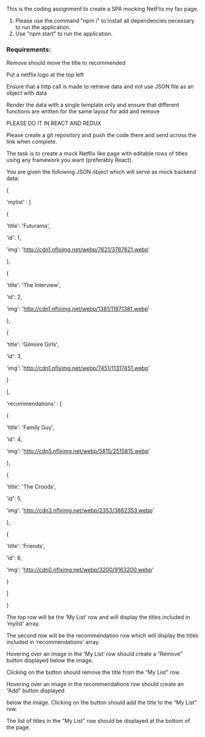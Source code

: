 This is the coding assignment to create a SPA mocking NetFlix my fav page.

1.  Please use the command "npm i" to install all dependencies necessary to run the application.
2.  Use "npm start" to run the application.


### Requirements:

Remove should move the title to recommended

Put a netflix logo at the top left

Ensure that a http call is made to retrieve data and not use JSON file as an object with data

Render the data with a single template only and ensure that different functions are written for the same layout for add and remove


PLEASE DO IT IN REACT AND REDUX


Please create a git repository and push the code there and send across the link when complete.
 
 
The task is to create a mock Netflix like page with editable rows of titles using any framework you want (preferably React).
 
You are given the following JSON object which will serve as mock back­end data: 
 
{
 
'mylist' : [
 
{
 
'title': 'Futurama',
 
'id': 1,
 
'img': 'http://cdn1.nflximg.net/webp/7621/3787621.webp'
 
},
 
{
 
'title': 'The Interview',
 
'id': 2,
 
'img': 'http://cdn1.nflximg.net/webp/1381/11971381.webp'
 
},
 
{
 
'title': 'Gilmore Girls',
 
'id': 3,
 
'img': 'http://cdn1.nflximg.net/webp/7451/11317451.webp'
 
}
 
],
 
'recommendations' : [
 
{
 
'title': 'Family Guy',
 
'id': 4,
 
'img': 'http://cdn5.nflximg.net/webp/5815/2515815.webp'
 
},
 
{
 
'title': 'The Croods',
 
'id': 5,
 
'img': 'http://cdn3.nflximg.net/webp/2353/3862353.webp'
 
},
 
{
 
'title': 'Friends',
 
'id': 6,
 
'img': 'http://cdn0.nflximg.net/webp/3200/9163200.webp'

}
 
]
 
}
 
The top row will be the ‘My List’ row and will display the titles included in ‘mylist’ array. 

The second row will be the recommendation row which will display the titles included in ‘recommendations’ array.

Hovering over an image in the ‘My List’ row should create a “Remove” button displayed below the image.

Clicking on the button should remove the title from the “My List” row.
 
Hovering over an image in the recommendations row should create an “Add” button displayed
 
below the image. Clicking on the button should add the title to the “My List” row.
 
The list of titles in the “My List” row should be displayed at the bottom of the page.
